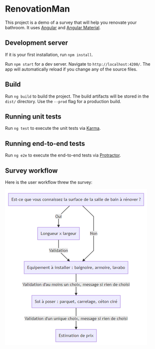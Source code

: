 # RenovationMan

This project is a demo of a survey that will help you renovate your bathroom. It uses  [Angular](https://angular.io/) and [Angular Material](https://material.angular.io/).

## Development server

If it is your first installation, run `npm install`.

Run `npm start` for a dev server. Navigate to `http://localhost:4200/`. The app will automatically reload if you change any of the source files.

## Build

Run `ng build` to build the project. The build artifacts will be stored in the `dist/` directory. Use the `--prod` flag for a production build.

## Running unit tests

Run `ng test` to execute the unit tests via [Karma](https://karma-runner.github.io).

## Running end-to-end tests

Run `ng e2e` to execute the end-to-end tests via [Protractor](http://www.protractortest.org/).

## Survey workflow

Here is the user workflow threw the survey:

![workflow](./img/survey.png)

